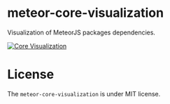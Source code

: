 # meteor-core-visualization

Visualization of MeteorJS packages dependencies.

[![Core Visualization](http://i.imgur.com/q45tXMB.png)](http://core-visualization.meteor.com/)


# License

The `meteor-core-visualization` is under MIT license.
